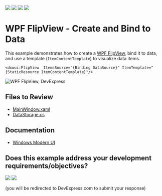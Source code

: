 <!-- default badges list -->
![](https://img.shields.io/endpoint?url=https://codecentral.devexpress.com/api/v1/VersionRange/128659385/24.2.1%2B)
[![](https://img.shields.io/badge/Open_in_DevExpress_Support_Center-FF7200?style=flat-square&logo=DevExpress&logoColor=white)](https://supportcenter.devexpress.com/ticket/details/E4649)
[![](https://img.shields.io/badge/📖_How_to_use_DevExpress_Examples-e9f6fc?style=flat-square)](https://docs.devexpress.com/GeneralInformation/403183)
[![](https://img.shields.io/badge/💬_Leave_Feedback-feecdd?style=flat-square)](#does-this-example-address-your-development-requirementsobjectives)
<!-- default badges end -->

# WPF FlipView - Create and Bind to Data

This example demonstrates how to create a [WPF FlipView](https://docs.devexpress.com/WPF/15021/controls-and-libraries/windows-modern-ui/content-containers/flip-view), bind it to data, and use a template (`ItemContentTemplate`) to visualize data items.

```xaml
<dxwui:FlipView  ItemsSource="{Binding DataSource}" ItemTemplate="{StaticResource ItemContentTemplate}"/>
```

![WPF FlipView, DevExpress](https://raw.githubusercontent.com/DevExpress-Examples/wpf-flipview-create-bind-to-data/22.2.2%2B/i/wpf-flipview-devexpress.png)


## Files to Review

* [MainWindow.xaml](./CS/FlipViewSample/MainWindow.xaml)
* [DataStorage.cs](./CS/FlipViewSample/DataStorage.cs)


## Documentation

* [Windows Modern UI](https://docs.devexpress.com/WPF/15018/controls-and-libraries/windows-modern-ui)
<!-- feedback -->
## Does this example address your development requirements/objectives?

[<img src="https://www.devexpress.com/support/examples/i/yes-button.svg"/>](https://www.devexpress.com/support/examples/survey.xml?utm_source=github&utm_campaign=wpf-flipview-create-bind-to-data&~~~was_helpful=yes) [<img src="https://www.devexpress.com/support/examples/i/no-button.svg"/>](https://www.devexpress.com/support/examples/survey.xml?utm_source=github&utm_campaign=wpf-flipview-create-bind-to-data&~~~was_helpful=no)

(you will be redirected to DevExpress.com to submit your response)
<!-- feedback end -->
